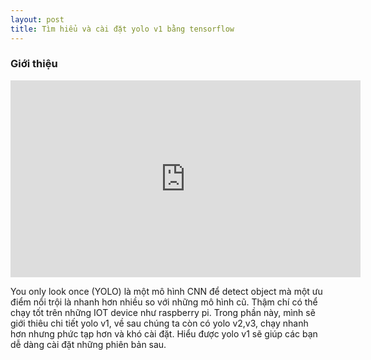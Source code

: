 ```yaml
---
layout: post
title: Tìm hiểu và cài đặt yolo v1 bằng tensorflow 
---
```


### Giới thiệu
<iframe width="560" height="315" src="https://www.youtube.com/watch?v=VOC3huqHrss" frameborder="0" allow="autoplay; encrypted-media" allowfullscreen></iframe>

You only look once (YOLO) là một mô hình CNN để detect object mà một ưu điểm nổi trội là nhanh hơn nhiều so với những mô hình cũ. Thậm chí có thể chạy tốt trên những IOT device như raspberry pi. Trong phần này, mình sẽ giới thiêu chi tiết yolo v1, về sau chúng ta còn có yolo v2,v3, chạy nhanh hơn nhưng phức tạp hơn và khó cài đặt. Hiểu được yolo v1 sẽ giúp các bạn dễ dàng cài đặt những phiên bản sau.
